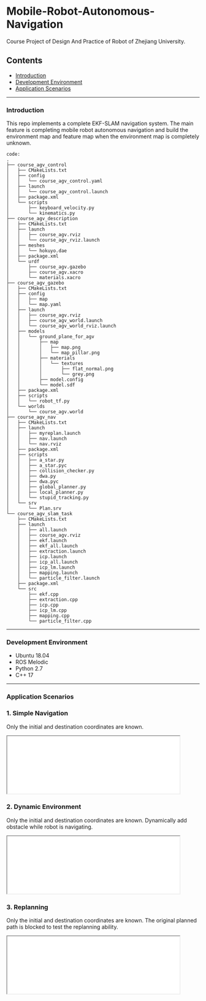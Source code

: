 # Mobile-Robot-Autonomous-Navigation
Course Project of Design And Practice of Robot of Zhejiang University.

## **Contents**
- [Introduction](#introduction)
- [Development Environment](#development-environment)
- [Application Scenarios](#application-scenarios)

<hr>

### **Introduction**
This repo implements a complete EKF-SLAM navigation system. The main feature is completing mobile robot autonomous navigation and build the environment map and feature map when the environment map is completely unknown.
```
code:
.
├── course_agv_control
│   ├── CMakeLists.txt
│   ├── config
│   │   └── course_agv_control.yaml
│   ├── launch
│   │   └── course_agv_control.launch
│   ├── package.xml
│   └── scripts
│       ├── keyboard_velocity.py
│       └── kinematics.py
├── course_agv_description
│   ├── CMakeLists.txt
│   ├── launch
│   │   ├── course_agv.rviz
│   │   └── course_agv_rviz.launch
│   ├── meshes
│   │   └── hokuyo.dae
│   ├── package.xml
│   └── urdf
│       ├── course_agv.gazebo
│       ├── course_agv.xacro
│       └── materials.xacro
├── course_agv_gazebo
│   ├── CMakeLists.txt
│   ├── config
│   │   ├── map
│   │   └── map.yaml
│   ├── launch
│   │   ├── course_agv.rviz
│   │   ├── course_agv_world.launch
│   │   └── course_agv_world_rviz.launch
│   ├── models
│   │   └── ground_plane_for_agv
│   │       ├── map
│   │       │   ├── map.png
│   │       │   └── map_pillar.png
│   │       ├── materials
│   │       │   └── textures
│   │       │       ├── flat_normal.png
│   │       │       └── grey.png
│   │       ├── model.config
│   │       └── model.sdf
│   ├── package.xml
│   ├── scripts
│   │   └── robot_tf.py
│   └── worlds
│       └── course_agv.world
├── course_agv_nav
│   ├── CMakeLists.txt
│   ├── launch
│   │   ├── myreplan.launch
│   │   ├── nav.launch
│   │   └── nav.rviz
│   ├── package.xml
│   ├── scripts
│   │   ├── a_star.py
│   │   ├── a_star.pyc
│   │   ├── collision_checker.py
│   │   ├── dwa.py
│   │   ├── dwa.pyc
│   │   ├── global_planner.py
│   │   ├── local_planner.py
│   │   └── stupid_tracking.py
│   └── srv
│       └── Plan.srv
└── course_agv_slam_task
    ├── CMakeLists.txt
    ├── launch
    │   ├── all.launch
    │   ├── course_agv.rviz
    │   ├── ekf.launch
    │   ├── ekf_all.launch
    │   ├── extraction.launch
    │   ├── icp.launch
    │   ├── icp_all.launch
    │   ├── icp_lm.launch
    │   ├── mapping.launch
    │   └── particle_filter.launch
    ├── package.xml
    └── src
        ├── ekf.cpp
        ├── extraction.cpp
        ├── icp.cpp
        ├── icp_lm.cpp
        ├── mapping.cpp
        └── particle_filter.cpp
```

<hr>

### **Development Environment**
- Ubuntu 18.04
- ROS Melodic
- Python 2.7
- C++ 17

<hr>

### **Application Scenarios**
### **1. Simple Navigation**
Only the initial and destination coordinates are known.

<iframe src="./video/simple navigation.mp4" width=450> </iframe>

### **2. Dynamic Environment**
Only the initial and destination coordinates are known.
Dynamically add obstacle while robot is navigating.

<iframe src="./video/dynamic environment.mp4" width=450> </iframe>

### **3. Replanning**
Only the initial and destination coordinates are known.
The original planned path is blocked to test the replanning ability.

<iframe src="./video/replanning.mp4" width=450> </iframe>
